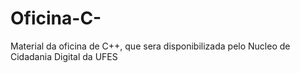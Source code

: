 # Oficina-C-
Material da oficina de C++, que sera disponibilizada pelo Nucleo de Cidadania  Digital da UFES
